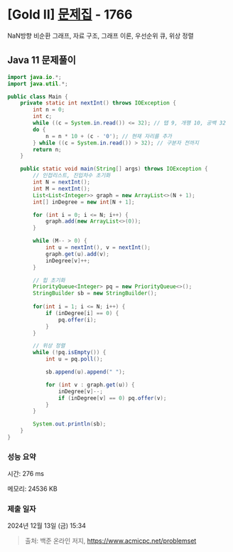 # [Gold II] [문제집](https://www.acmicpc.net/problem/1766) - 1766 

NaN방향 비순환 그래프, 자료 구조, 그래프 이론, 우선순위 큐, 위상 정렬

## Java 11 문제풀이

```Java 11
import java.io.*;
import java.util.*;

public class Main {
    private static int nextInt() throws IOException {
        int n = 0;
        int c;
        while ((c = System.in.read()) <= 32); // 탭 9, 개행 10, 공백 32
        do {
            n = n * 10 + (c - '0'); // 현재 자리를 추가
        } while ((c = System.in.read()) > 32); // 구분자 전까지
        return n;
    }

    public static void main(String[] args) throws IOException {
        // 인접리스트, 진입차수 초기화
        int N = nextInt();
        int M = nextInt();
        List<List<Integer>> graph = new ArrayList<>(N + 1);
        int[] inDegree = new int[N + 1];

        for (int i = 0; i <= N; i++) {
            graph.add(new ArrayList<>(0));
        }

        while (M-- > 0) {
            int u = nextInt(), v = nextInt();
            graph.get(u).add(v);
            inDegree[v]++;
        }

        // 힙 초기화
        PriorityQueue<Integer> pq = new PriorityQueue<>();
        StringBuilder sb = new StringBuilder();
        
        for(int i = 1; i <= N; i++) {
            if (inDegree[i] == 0) {
                pq.offer(i);
            }
        }

        // 위상 정렬
        while (!pq.isEmpty()) {
            int u = pq.poll();

            sb.append(u).append(" ");

            for (int v : graph.get(u)) {
                inDegree[v]--;
                if (inDegree[v] == 0) pq.offer(v);
            }
        }

        System.out.println(sb);
    }
}
```

### 성능 요약

시간: 276 ms

메모리: 24536 KB

### 제출 일자

2024년 12월 13일 (금) 15:34

> 출처: 백준 온라인 저지, https://www.acmicpc.net/problemset 

